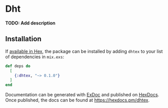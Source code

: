 # Dht

**TODO: Add description**

## Installation

If [available in Hex](https://hex.pm/docs/publish), the package can be installed
by adding `dhtex` to your list of dependencies in `mix.exs`:

```elixir
def deps do
  [
    {:dhtex, "~> 0.1.0"}
  ]
end
```

Documentation can be generated with [ExDoc](https://github.com/elixir-lang/ex_doc)
and published on [HexDocs](https://hexdocs.pm). Once published, the docs can
be found at <https://hexdocs.pm/dhtex>.

